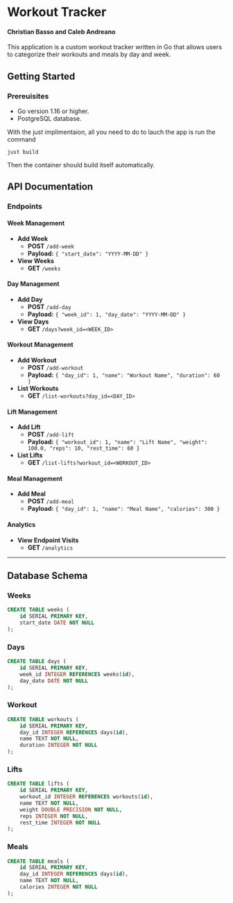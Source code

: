 # Workout Tracker
#### Christian Basso and Caleb Andreano

This application is a custom workout tracker written in Go that allows users to categorize their workouts and meals by day and week.

## Getting Started
### Prereuisites
- Go version 1.16 or higher.
- PostgreSQL database.

With the just implimentaion, all you need to do to lauch the app is run the command

```
just build
```

Then the container should build itself automatically.

## API Documentation

### Endpoints

#### Week Management
- **Add Week**
  - **POST** `/add-week`
  - **Payload:** `{ "start_date": "YYYY-MM-DD" }`
- **View Weeks**
  - **GET** `/weeks`

#### Day Management
- **Add Day**
  - **POST** `/add-day`
  - **Payload:** `{ "week_id": 1, "day_date": "YYYY-MM-DD" }`
- **View Days**
  - **GET** `/days?week_id=<WEEK_ID>`

#### Workout Management
- **Add Workout**
  - **POST** `/add-workout`
  - **Payload:** `{ "day_id": 1, "name": "Workout Name", "duration": 60 }`
- **List Workouts**
  - **GET** `/list-workouts?day_id=<DAY_ID>`

#### Lift Management
- **Add Lift**
  - **POST** `/add-lift`
  - **Payload:** `{ "workout_id": 1, "name": "Lift Name", "weight": 100.0, "reps": 10, "rest_time": 60 }`
- **List Lifts**
  - **GET** `/list-lifts?workout_id=<WORKOUT_ID>`

#### Meal Management
- **Add Meal**
  - **POST** `/add-meal`
  - **Payload:** `{ "day_id": 1, "name": "Meal Name", "calories": 300 }`

#### Analytics
- **View Endpoint Visits**
  - **GET** `/analytics`

---

## Database Schema

### Weeks
```sql
CREATE TABLE weeks (
    id SERIAL PRIMARY KEY,
    start_date DATE NOT NULL
);
```

### Days
```sql
CREATE TABLE days (
    id SERIAL PRIMARY KEY,
    week_id INTEGER REFERENCES weeks(id),
    day_date DATE NOT NULL
);
```

### Workout
```sql
CREATE TABLE workouts (
    id SERIAL PRIMARY KEY,
    day_id INTEGER REFERENCES days(id),
    name TEXT NOT NULL,
    duration INTEGER NOT NULL
);
```

### Lifts
```sql
CREATE TABLE lifts (
    id SERIAL PRIMARY KEY,
    workout_id INTEGER REFERENCES workouts(id),
    name TEXT NOT NULL,
    weight DOUBLE PRECISION NOT NULL,
    reps INTEGER NOT NULL,
    rest_time INTEGER NOT NULL
);
```

### Meals
```sql
CREATE TABLE meals (
    id SERIAL PRIMARY KEY,
    day_id INTEGER REFERENCES days(id),
    name TEXT NOT NULL,
    calories INTEGER NOT NULL
);
```


